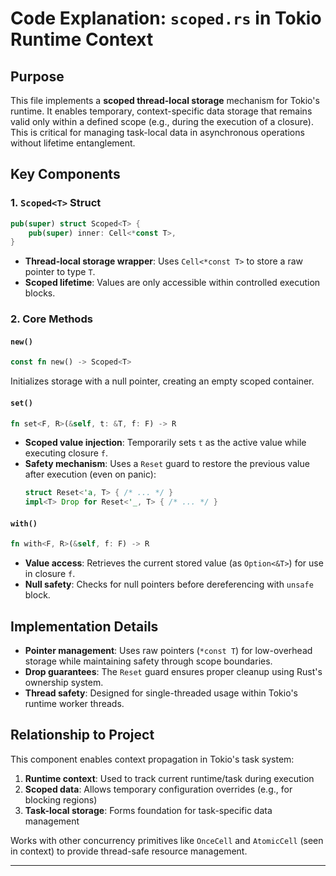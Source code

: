 # Code Explanation: `scoped.rs` in Tokio Runtime Context

## Purpose
This file implements a **scoped thread-local storage** mechanism for Tokio's runtime. It enables temporary, context-specific data storage that remains valid only within a defined scope (e.g., during the execution of a closure). This is critical for managing task-local data in asynchronous operations without lifetime entanglement.

## Key Components

### 1. `Scoped<T>` Struct
```rust
pub(super) struct Scoped<T> {
    pub(super) inner: Cell<*const T>,
}
```
- **Thread-local storage wrapper**: Uses `Cell<*const T>` to store a raw pointer to type `T`.
- **Scoped lifetime**: Values are only accessible within controlled execution blocks.

### 2. Core Methods
#### `new()`
```rust
const fn new() -> Scoped<T>
```
Initializes storage with a null pointer, creating an empty scoped container.

#### `set()`
```rust
fn set<F, R>(&self, t: &T, f: F) -> R
```
- **Scoped value injection**: Temporarily sets `t` as the active value while executing closure `f`.
- **Safety mechanism**: Uses a `Reset` guard to restore the previous value after execution (even on panic):
  ```rust
  struct Reset<'a, T> { /* ... */ }
  impl<T> Drop for Reset<'_, T> { /* ... */ }
  ```

#### `with()`
```rust
fn with<F, R>(&self, f: F) -> R
```
- **Value access**: Retrieves the current stored value (as `Option<&T>`) for use in closure `f`.
- **Null safety**: Checks for null pointers before dereferencing with `unsafe` block.

## Implementation Details
- **Pointer management**: Uses raw pointers (`*const T`) for low-overhead storage while maintaining safety through scope boundaries.
- **Drop guarantees**: The `Reset` guard ensures proper cleanup using Rust's ownership system.
- **Thread safety**: Designed for single-threaded usage within Tokio's runtime worker threads.

## Relationship to Project
This component enables context propagation in Tokio's task system:
1. **Runtime context**: Used to track current runtime/task during execution
2. **Scoped data**: Allows temporary configuration overrides (e.g., for blocking regions)
3. **Task-local storage**: Forms foundation for task-specific data management

Works with other concurrency primitives like `OnceCell` and `AtomicCell` (seen in context) to provide thread-safe resource management.

---
